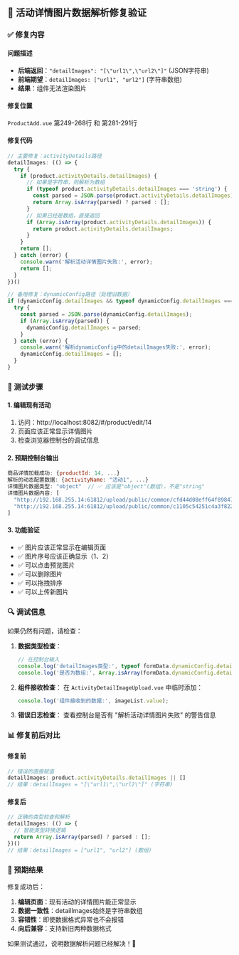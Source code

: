 ## 🔧 活动详情图片数据解析修复验证

### ✅ 修复内容

#### 问题描述
- **后端返回**：`"detailImages": "[\"url1\",\"url2\"]"` (JSON字符串)
- **前端期望**：`detailImages: ["url1", "url2"]` (字符串数组)
- **结果**：组件无法渲染图片

#### 修复位置
`ProductAdd.vue` 第249-268行 和 第281-291行

#### 修复代码
```javascript
// 主要修复：activityDetails路径
detailImages: (() => {
  try {
    if (product.activityDetails.detailImages) {
      // 如果是字符串，则解析为数组
      if (typeof product.activityDetails.detailImages === 'string') {
        const parsed = JSON.parse(product.activityDetails.detailImages);
        return Array.isArray(parsed) ? parsed : [];
      }
      // 如果已经是数组，直接返回
      if (Array.isArray(product.activityDetails.detailImages)) {
        return product.activityDetails.detailImages;
      }
    }
    return [];
  } catch (error) {
    console.warn('解析活动详情图片失败:', error);
    return [];
  }
})()

// 备用修复：dynamicConfig路径（处理旧数据）
if (dynamicConfig.detailImages && typeof dynamicConfig.detailImages === 'string') {
  try {
    const parsed = JSON.parse(dynamicConfig.detailImages);
    if (Array.isArray(parsed)) {
      dynamicConfig.detailImages = parsed;
    }
  } catch (error) {
    console.warn('解析dynamicConfig中的detailImages失败:', error);
    dynamicConfig.detailImages = [];
  }
}
```

### 🧪 测试步骤

#### 1. 编辑现有活动
1. 访问：http://localhost:8082/#/product/edit/14
2. 页面应该正常显示详情图片
3. 检查浏览器控制台的调试信息

#### 2. 预期控制台输出
```javascript
商品详情加载成功: {productId: 14, ...}
解析的动态配置数据: {activityName: "活动1", ...}
详情图片数据类型: "object"  // ✅ 应该是"object"(数组)，不是"string"
详情图片数据内容: [
  "http://192.168.255.14:61812/upload/public/common/cfd44d08eff64f89847f2fc66f6e9c00_20250823114714.jpg",
  "http://192.168.255.14:61812/upload/public/common/c1105c54251c4a3f8225a5413fb0df53_20250823114725.jpg"
]
```

#### 3. 功能验证
- ✅ 图片应该正常显示在编辑页面
- ✅ 图片序号应该正确显示（1、2）
- ✅ 可以点击预览图片
- ✅ 可以删除图片
- ✅ 可以拖拽排序
- ✅ 可以上传新图片

### 🔍 调试信息

如果仍然有问题，请检查：

1. **数据类型检查**：
   ```javascript
   // 在控制台输入
   console.log('detailImages类型:', typeof formData.dynamicConfig.detailImages);
   console.log('是否为数组:', Array.isArray(formData.dynamicConfig.detailImages));
   ```

2. **组件接收检查**：
   在 `ActivityDetailImageUpload.vue` 中临时添加：
   ```javascript
   console.log('组件接收到的数据:', imageList.value);
   ```

3. **错误日志检查**：
   查看控制台是否有 "解析活动详情图片失败" 的警告信息

### 📊 修复前后对比

#### 修复前
```javascript
// 错误的直接赋值
detailImages: product.activityDetails.detailImages || []
// 结果：detailImages = "[\"url1\",\"url2\"]" (字符串)
```

#### 修复后
```javascript
// 正确的类型检查和解析
detailImages: (() => {
  // 智能类型转换逻辑
  return Array.isArray(parsed) ? parsed : [];
})()
// 结果：detailImages = ["url1", "url2"] (数组)
```

### 🎯 预期结果

修复成功后：
1. **编辑页面**：现有活动的详情图片能正常显示
2. **数据一致性**：detailImages始终是字符串数组
3. **容错性**：即使数据格式异常也不会报错
4. **向后兼容**：支持新旧两种数据格式

如果测试通过，说明数据解析问题已经解决！🚀